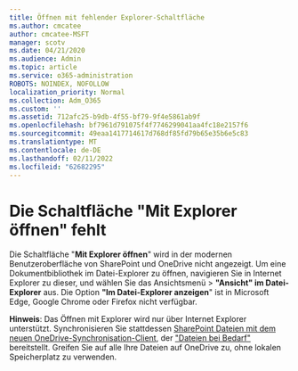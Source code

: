 ```yaml
---
title: Öffnen mit fehlender Explorer-Schaltfläche
ms.author: cmcatee
author: cmcatee-MSFT
manager: scotv
ms.date: 04/21/2020
ms.audience: Admin
ms.topic: article
ms.service: o365-administration
ROBOTS: NOINDEX, NOFOLLOW
localization_priority: Normal
ms.collection: Adm_O365
ms.custom: ''
ms.assetid: 712afc25-b9db-4f55-bf79-9f4e5861ab9f
ms.openlocfilehash: bf7961d791075f4f7746299041aa4fc18e2157f6
ms.sourcegitcommit: 49eaa1417714617d768df85fd79b65e35b6e5c83
ms.translationtype: MT
ms.contentlocale: de-DE
ms.lasthandoff: 02/11/2022
ms.locfileid: "62682295"
---
```

# <a name="the-open-with-explorer-button-is-missing"></a>Die Schaltfläche "Mit Explorer öffnen" fehlt

Die Schaltfläche "**Mit Explorer öffnen**" wird in der modernen Benutzeroberfläche von SharePoint und OneDrive nicht angezeigt. Um eine Dokumentbibliothek im Datei-Explorer zu öffnen, navigieren Sie in Internet Explorer zu dieser, und wählen Sie das Ansichtsmenü \> **"Ansicht" im Datei-Explorer** aus. Die Option **"Im Datei-Explorer anzeigen**" ist in Microsoft Edge, Google Chrome oder Firefox nicht verfügbar. 
  
**Hinweis**: Das Öffnen mit Explorer wird nur über Internet Explorer unterstützt. Synchronisieren Sie stattdessen [SharePoint Dateien mit dem neuen OneDrive-Synchronisation-Client](https://support.office.com/article/6de9ede8-5b6e-4503-80b2-6190f3354a88.aspx), der ["Dateien bei Bedarf"](https://support.office.com/article/0e6860d3-d9f3-4971-b321-7092438fb38e.aspx) bereitstellt. Greifen Sie auf alle Ihre Dateien auf OneDrive zu, ohne lokalen Speicherplatz zu verwenden. 
  

